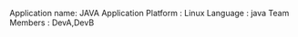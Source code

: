 Application name: JAVA Application
Platform        : Linux
Language        : java
Team Members    : DevA,DevB
